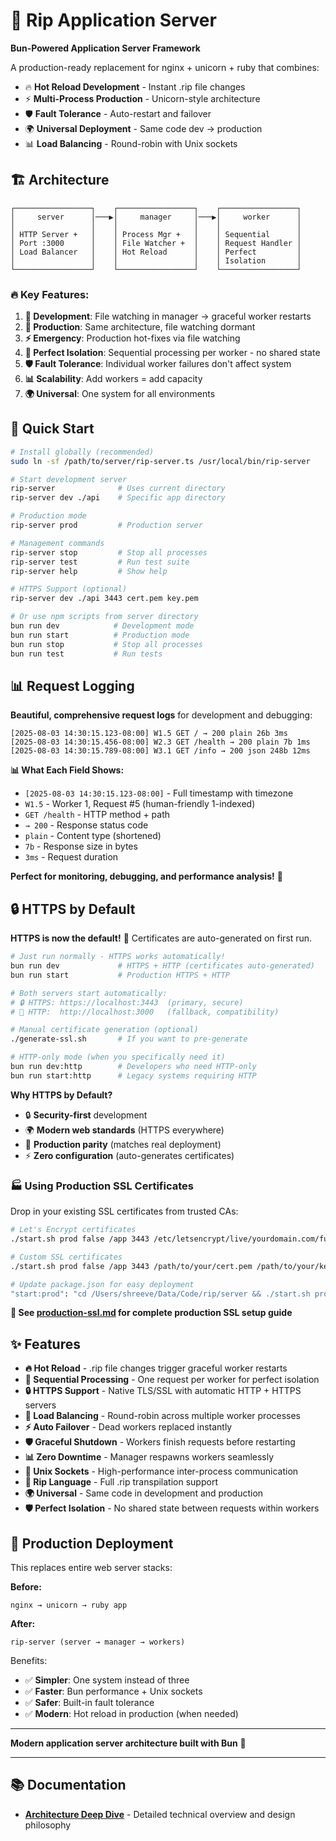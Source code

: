 # 🚀 Rip Application Server

**Bun-Powered Application Server Framework**

A production-ready replacement for nginx + unicorn + ruby that combines:
- 🔥 **Hot Reload Development** - Instant .rip file changes
- ⚡ **Multi-Process Production** - Unicorn-style architecture
- 🛡️ **Fault Tolerance** - Auto-restart and failover
- 🌍 **Universal Deployment** - Same code dev → production
- 📊 **Load Balancing** - Round-robin with Unix sockets

## 🏗️ Architecture

```
┌─────────────────┐    ┌─────────────────┐    ┌─────────────────┐
│     server      │───▶│     manager     │───▶│     worker      │
│                 │    │                 │    │                 │
│ HTTP Server +   │    │ Process Mgr +   │    │ Sequential      │
│ Port :3000      │    │ File Watcher +  │    │ Request Handler │
│ Load Balancer   │    │ Hot Reload      │    │ Perfect         │
│                 │    │                 │    │ Isolation       │
└─────────────────┘    └─────────────────┘    └─────────────────┘
```

### 🔥 Key Features:

1. **🔧 Development**: File watching in manager → graceful worker restarts
2. **🚀 Production**: Same architecture, file watching dormant
3. **⚡ Emergency**: Production hot-fixes via file watching
4. **🎯 Perfect Isolation**: Sequential processing per worker - no shared state
5. **🛡️ Fault Tolerance**: Individual worker failures don't affect system
6. **📊 Scalability**: Add workers = add capacity
7. **🌍 Universal**: One system for all environments

## 🚀 Quick Start

```bash
# Install globally (recommended)
sudo ln -sf /path/to/server/rip-server.ts /usr/local/bin/rip-server

# Start development server
rip-server              # Uses current directory
rip-server dev ./api    # Specific app directory

# Production mode
rip-server prod         # Production server

# Management commands
rip-server stop         # Stop all processes
rip-server test         # Run test suite
rip-server help         # Show help

# HTTPS Support (optional)
rip-server dev ./api 3443 cert.pem key.pem

# Or use npm scripts from server directory
bun run dev            # Development mode
bun run start          # Production mode
bun run stop           # Stop all processes
bun run test           # Run tests
```

## 📊 Request Logging

**Beautiful, comprehensive request logs** for development and debugging:

```
[2025-08-03 14:30:15.123-08:00] W1.5 GET / → 200 plain 26b 3ms
[2025-08-03 14:30:15.456-08:00] W2.3 GET /health → 200 plain 7b 1ms
[2025-08-03 14:30:15.789-08:00] W3.1 GET /info → 200 json 248b 12ms
```

**📊 What Each Field Shows:**
- `[2025-08-03 14:30:15.123-08:00]` - Full timestamp with timezone
- `W1.5` - Worker 1, Request #5 (human-friendly 1-indexed)
- `GET /health` - HTTP method + path
- `→ 200` - Response status code
- `plain` - Content type (shortened)
- `7b` - Response size in bytes
- `3ms` - Request duration

**Perfect for monitoring, debugging, and performance analysis!** 🎯

## 🔒 HTTPS by Default

**HTTPS is now the default!** 🚀 Certificates are auto-generated on first run.

```bash
# Just run normally - HTTPS works automatically!
bun run dev             # HTTPS + HTTP (certificates auto-generated)
bun run start           # Production HTTPS + HTTP

# Both servers start automatically:
# 🔒 HTTPS: https://localhost:3443  (primary, secure)
# 📡 HTTP:  http://localhost:3000   (fallback, compatibility)

# Manual certificate generation (optional)
./generate-ssl.sh       # If you want to pre-generate

# HTTP-only mode (when you specifically need it)
bun run dev:http        # Developers who need HTTP-only
bun run start:http      # Legacy systems requiring HTTP
```

**Why HTTPS by Default?**
- 🔒 **Security-first** development
- 🌍 **Modern web standards** (HTTPS everywhere)
- 🎯 **Production parity** (matches real deployment)
- ⚡ **Zero configuration** (auto-generates certificates)

### **🏭 Using Production SSL Certificates**

Drop in your existing SSL certificates from trusted CAs:

```bash
# Let's Encrypt certificates
./start.sh prod false /app 3443 /etc/letsencrypt/live/yourdomain.com/fullchain.pem /etc/letsencrypt/live/yourdomain.com/privkey.pem

# Custom SSL certificates
./start.sh prod false /app 3443 /path/to/your/cert.pem /path/to/your/key.pem

# Update package.json for easy deployment
"start:prod": "cd /Users/shreeve/Data/Code/rip/server && ./start.sh prod false /app 3443 /etc/ssl/certs/yourdomain.pem /etc/ssl/private/yourdomain.key"
```

**📖 See [production-ssl.md](production-ssl.md) for complete production SSL setup guide**

## ✨ Features

- **🔥 Hot Reload** - .rip file changes trigger graceful worker restarts
- **🎯 Sequential Processing** - One request per worker for perfect isolation
- **🔒 HTTPS Support** - Native TLS/SSL with automatic HTTP + HTTPS servers
- **🔄 Load Balancing** - Round-robin across multiple worker processes
- **⚡ Auto Failover** - Dead workers replaced instantly
- **🛡️ Graceful Shutdown** - Workers finish requests before restarting
- **📊 Zero Downtime** - Manager respawns workers seamlessly
- **🔌 Unix Sockets** - High-performance inter-process communication
- **🎯 Rip Language** - Full .rip transpilation support
- **🌍 Universal** - Same code in development and production
- **🛡️ Perfect Isolation** - No shared state between requests within workers

## 🎯 Production Deployment

This replaces entire web server stacks:

**Before:**
```
nginx → unicorn → ruby app
```

**After:**
```
rip-server (server → manager → workers)
```

Benefits:
- ✅ **Simpler**: One system instead of three
- ✅ **Faster**: Bun performance + Unix sockets
- ✅ **Safer**: Built-in fault tolerance
- ✅ **Modern**: Hot reload in production (when needed)

---

**Modern application server architecture built with Bun** 🚀

---

## 📚 Documentation

- **[Architecture Deep Dive](architecture.md)** - Detailed technical overview and design philosophy